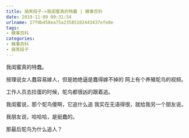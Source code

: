 ```yaml
---
title: 搞笑段子->我闺蜜真的特蠢 | 糗事百科
date: 2019-11-09 09:31:54
urlname: 17f0b458ea75a23585102443437efe0e
tags: 
- 糗事百科
categories:
- 糗事百科
- 搞笑段子
---
```

我闺蜜真的特蠢。

按理说女人蠢容易嫁人，但是她绝逼是蠢得嫁不掉的      网上有个养殖鸵鸟的视频。

工作人员去捡蛋的时候，鸵鸟都很凶的跟着追。

我闺蜜说，那个鸵鸟傻啊，它追什么追    我实在无语得很，就给我另一个朋友说。

我朋友说，哈哈哈，是挺蠢的。

那最后鸵鸟为什么追人？


